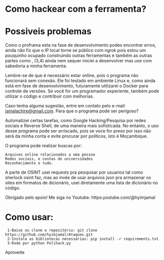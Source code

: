# Como hackear com a ferramenta?

# Possiveis problemas 
Como o proframa esta na fase de desenvolvimento podes encontrar erros, ainda não fiz que o IP local torne se público com ngrok pois estou um pouquinho ocupado construindo outras ferramentas e também as outras partes como , (3,4) ainda nem sequer iniciei a desenvolver mas use com sabedoria a minha ferramenta.

Lembre-se de que é necessário estar online, pois o programa não funcionará sem conexão. Ele foi testado em ambiente Linux e, como ainda está em fase de desenvolvimento, futuramente utilizarei o Docker para controle de versões. Se você for um programador experiente, também pode utilizar o código e contribuir com melhorias.

Caso tenha alguma sugestão, entre em contato pelo e-mail: jamalachire@gmail.com.
Para que o programa pode ser perigoso?

Automatizei certas tarefas, como Google Hacking/Pesquisa por redes sociais e Reverse Shell, de uma maneira mais sofisticada. No entanto, o uso desse programa pode ser arriscado, pois se voce for preso por isso não será da minha conta e evite procurar por políticos, isto é Moçambique.

O programa pode realizar buscas por:

    Arquivos online relacionados a uma pessoa
    Redes sociais, e contas de universidades 
    Reconhecimento e tudo.

A parte de OSINT usei requests pra pesquisar por usuarios tal como sherlock osint faz, mas ao invés de usar arquivos json pra armazenar os sites em formatos de dicionário, usei diretamente uma lista de dicionário no código.

Obrigado pelo apoio! Me siga no Youtube: https:youtube.com/@hyimjamal
# Como usar:
     1-Baixe ou clone o repositório: git clone https://github.com/hyimjamal/Ataques.git
     2-Instale as bibliotecas necessárias: pip install -r requirements.txt
     3-Rode por python Polihack.py
Aproveite
    
